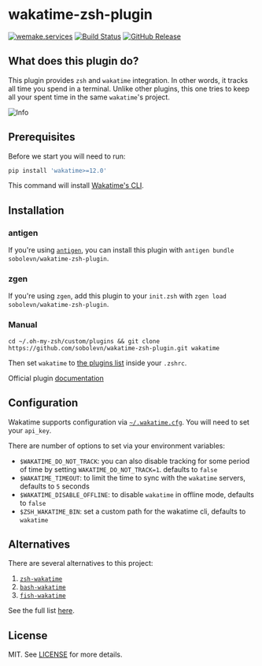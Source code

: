 # wakatime-zsh-plugin

[![wemake.services](https://img.shields.io/badge/style-wemake.services-green.svg?label=&logo=data%3Aimage%2Fpng%3Bbase64%2CiVBORw0KGgoAAAANSUhEUgAAABAAAAAQCAMAAAAoLQ9TAAAABGdBTUEAALGPC%2FxhBQAAAAFzUkdCAK7OHOkAAAAbUExURQAAAAAAAAAAAAAAAAAAAAAAAAAAAAAAAP%2F%2F%2F5TvxDIAAAAIdFJOUwAjRA8xXANAL%2Bv0SAAAADNJREFUGNNjYCAIOJjRBdBFWMkVQeGzcHAwksJnAPPZGOGAASzPzAEHEGVsLExQwE7YswCb7AFZSF3bbAAAAABJRU5ErkJggg%3D%3D)](http://wemake.services) [![Build Status](https://img.shields.io/travis/sobolevn/wakatime-zsh-plugin/master.svg)](https://travis-ci.org/sobolevn/wakatime-zsh-plugin) [![GitHub Release](https://img.shields.io/badge/release-0.2.1-brightgreen.svg?style=default)](https://github.com/sobolevn/wakatime-zsh-plugin/releases)


## What does this plugin do?

This plugin provides `zsh` and `wakatime` integration. In other words, it tracks all time you spend in a terminal. Unlike other plugins, this one tries to keep all your spent time in the same `wakatime`'s project.

![Info](https://github.com/sobolevn/wakatime-zsh-plugin/blob/master/info.png)


## Prerequisites

Before we start you will need to run:

```bash
pip install 'wakatime>=12.0'
```

This command will install [Wakatime's CLI](https://github.com/wakatime/wakatime).


## Installation

### antigen

If you're using [`antigen`](https://github.com/zsh-users/antigen), you can install this plugin with `antigen bundle sobolevn/wakatime-zsh-plugin`.

### zgen

If you're using `zgen`, add this plugin to your `init.zsh` with `zgen load sobolevn/wakatime-zsh-plugin`.

### Manual

```shell
cd ~/.oh-my-zsh/custom/plugins && git clone https://github.com/sobolevn/wakatime-zsh-plugin.git wakatime
```

Then set `wakatime` to [the plugins list](https://github.com/robbyrussell/oh-my-zsh/wiki/External-plugins) inside your `.zshrc`.

Official plugin [documentation](https://github.com/robbyrussell/oh-my-zsh/wiki/Customization#adding-a-new-plugin)


## Configuration

Wakatime supports configuration via [`~/.wakatime.cfg`](https://github.com/wakatime/wakatime#configuring). You will need to set your `api_key`.

There are number of options to set via your environment variables:

- `$WAKATIME_DO_NOT_TRACK`: you can also disable tracking for some period of time by setting `WAKATIME_DO_NOT_TRACK=1`. defaults to `false`
- `$WAKATIME_TIMEOUT`: to limit the time to sync with the `wakatime` servers, defaults to `5` seconds
- `$WAKATIME_DISABLE_OFFLINE`: to disable `wakatime` in offline mode, defaults to `false`
- `$ZSH_WAKATIME_BIN`: set a custom path for the wakatime cli, defaults to `wakatime`

## Alternatives

There are several alternatives to this project:

1. [`zsh-wakatime`](https://github.com/wbingli/zsh-wakatime/blob/master/zsh-wakatime.plugin.zsh)
2. [`bash-wakatime`](https://github.com/gjsheep/bash-wakatime)
3. [`fish-wakatime`](https://github.com/Cyber-Duck/fish-wakatime)

See the full list [here](https://wakatime.com/terminal).


## License

MIT. See [LICENSE](https://github.com/sobolevn/wakatime-zsh-plugin/blob/master/LICENSE) for more details.
